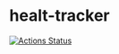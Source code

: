 # healt-tracker

[![Actions Status](https://github.com/jjhop/ht/workflows/build_from_master/badge.svg)](https://github.com/jjhop/ht/actions)
